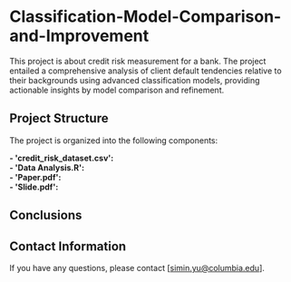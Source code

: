 # Classification-Model-Comparison-and-Improvement
This project is about credit risk measurement for a bank. The project entailed a comprehensive analysis of client default tendencies relative to their backgrounds using advanced classification models, providing actionable insights by model comparison and refinement.

## Project Structure
The project is organized into the following components:

<strong> - 'credit_risk_dataset.csv': </strong>  <br>
<strong> - 'Data Analysis.R': </strong>  <br>
<strong> - 'Paper.pdf': </strong>  <br>
<strong> - 'Slide.pdf': </strong>  

## Conclusions

## Contact Information
If you have any questions, please contact [simin.yu@columbia.edu].
